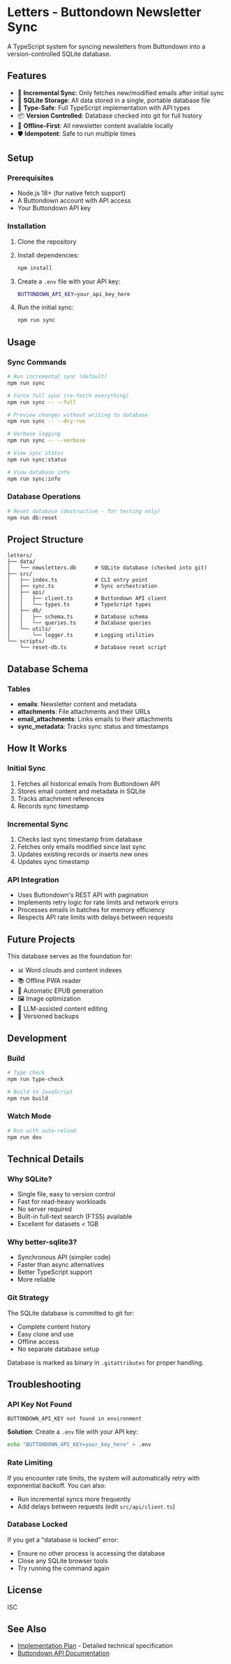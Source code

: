 # Letters - Buttondown Newsletter Sync

A TypeScript system for syncing newsletters from Buttondown into a version-controlled SQLite database.

## Features

- 🔄 **Incremental Sync**: Only fetches new/modified emails after initial sync
- 💾 **SQLite Storage**: All data stored in a single, portable database file
- 🎯 **Type-Safe**: Full TypeScript implementation with API types
- 📦 **Version Controlled**: Database checked into git for full history
- 🔌 **Offline-First**: All newsletter content available locally
- 🛡️ **Idempotent**: Safe to run multiple times

## Setup

### Prerequisites

- Node.js 18+ (for native fetch support)
- A Buttondown account with API access
- Your Buttondown API key

### Installation

1. Clone the repository
2. Install dependencies:

   ```bash
   npm install
   ```

3. Create a `.env` file with your API key:

   ```bash
   BUTTONDOWN_API_KEY=your_api_key_here
   ```

4. Run the initial sync:
   ```bash
   npm run sync
   ```

## Usage

### Sync Commands

```bash
# Run incremental sync (default)
npm run sync

# Force full sync (re-fetch everything)
npm run sync -- --full

# Preview changes without writing to database
npm run sync -- --dry-run

# Verbose logging
npm run sync -- --verbose

# View sync status
npm run sync:status

# View database info
npm run sync:info
```

### Database Operations

```bash
# Reset database (destructive - for testing only)
npm run db:reset
```

## Project Structure

```
letters/
├── data/
│   └── newsletters.db      # SQLite database (checked into git)
├── src/
│   ├── index.ts            # CLI entry point
│   ├── sync.ts             # Sync orchestration
│   ├── api/
│   │   ├── client.ts       # Buttondown API client
│   │   └── types.ts        # TypeScript types
│   ├── db/
│   │   ├── schema.ts       # Database schema
│   │   └── queries.ts      # Database queries
│   └── utils/
│       └── logger.ts       # Logging utilities
└── scripts/
    └── reset-db.ts         # Database reset script
```

## Database Schema

### Tables

- **emails**: Newsletter content and metadata
- **attachments**: File attachments and their URLs
- **email_attachments**: Links emails to their attachments
- **sync_metadata**: Tracks sync status and timestamps

## How It Works

### Initial Sync

1. Fetches all historical emails from Buttondown API
2. Stores email content and metadata in SQLite
3. Tracks attachment references
4. Records sync timestamp

### Incremental Sync

1. Checks last sync timestamp from database
2. Fetches only emails modified since last sync
3. Updates existing records or inserts new ones
4. Updates sync timestamp

### API Integration

- Uses Buttondown's REST API with pagination
- Implements retry logic for rate limits and network errors
- Processes emails in batches for memory efficiency
- Respects API rate limits with delays between requests

## Future Projects

This database serves as the foundation for:

- 📊 Word clouds and content indexes
- 📚 Offline PWA reader
- 📖 Automatic EPUB generation
- 🖼️ Image optimization
- 🤖 LLM-assisted content editing
- 💾 Versioned backups

## Development

### Build

```bash
# Type check
npm run type-check

# Build to JavaScript
npm run build
```

### Watch Mode

```bash
# Run with auto-reload
npm run dev
```

## Technical Details

### Why SQLite?

- Single file, easy to version control
- Fast for read-heavy workloads
- No server required
- Built-in full-text search (FTS5) available
- Excellent for datasets < 1GB

### Why better-sqlite3?

- Synchronous API (simpler code)
- Faster than async alternatives
- Better TypeScript support
- More reliable

### Git Strategy

The SQLite database is committed to git for:

- Complete content history
- Easy clone and use
- Offline access
- No separate database setup

Database is marked as binary in `.gitattributes` for proper handling.

## Troubleshooting

### API Key Not Found

```
BUTTONDOWN_API_KEY not found in environment
```

**Solution**: Create a `.env` file with your API key:

```bash
echo "BUTTONDOWN_API_KEY=your_key_here" > .env
```

### Rate Limiting

If you encounter rate limits, the system will automatically retry with exponential backoff. You can also:

- Run incremental syncs more frequently
- Add delays between requests (edit `src/api/client.ts`)

### Database Locked

If you get a "database is locked" error:

- Ensure no other process is accessing the database
- Close any SQLite browser tools
- Try running the command again

## License

ISC

## See Also

- [Implementation Plan](./IMPLEMENTATION_PLAN.md) - Detailed technical specification
- [Buttondown API Documentation](https://api.buttondown.email/v1/schema)
